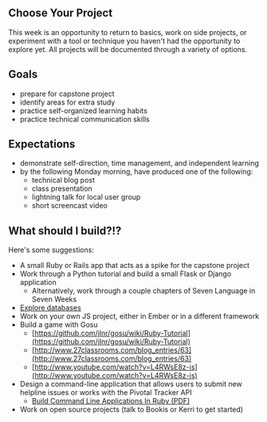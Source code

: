 Choose Your Project
-------------------
This week is an opportunity to return to basics, work on side projects, or experiment with a tool or technique you haven't had the opportunity to explore yet. All projects will be documented through a variety of options.

## Goals
- prepare for capstone project
- identify areas for extra study
- practice self-organized learning habits
- practice technical communication skills

## Expectations
- demonstrate self-direction, time management, and independent learning
- by the following Monday morning, have produced one of the following:
    - technical blog post
    - class presentation
    - lightning talk for local user group
    - short screencast video

## What should I build?!?
Here's some suggestions:

- A small Ruby or Rails app that acts as a spike for the capstone project
- Work through a Python tutorial and build a small Flask or Django application
    + Alternatively, work through a couple chapters of Seven Language in Seven Weeks
- [Explore databases](https://dl.dropboxusercontent.com/u/7560883/ebooks/seven-databases-in-seven-weeks_p2_0.pdf)
- Work on your own JS project, either in Ember or in a different framework
- Build a game with Gosu
    + [https://github.com/jlnr/gosu/wiki/Ruby-Tutorial](https://github.com/jlnr/gosu/wiki/Ruby-Tutorial)
    + [http://www.27classrooms.com/blog_entries/63](http://www.27classrooms.com/blog_entries/63)
    + [http://www.youtube.com/watch?v=L4RWsE8z-is](http://www.youtube.com/watch?v=L4RWsE8z-is)
- Design a command-line application that allows users to submit new helpline issues or works with the Pivotal Tracker API
    + [Build Command Line Applications In Ruby (PDF)](https://dl.dropboxusercontent.com/u/7560883/ebooks/build-awesome-command-line-applications-in-ruby_b3_0.pdf)
- Work on open source projects (talk to Bookis or Kerri to get started)


